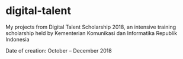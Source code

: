 # digital-talent

My projects from Digital Talent Scholarship 2018, an intensive training scholarship held by
Kementerian Komunikasi dan Informatika Republik Indonesia 

Date of creation: October – December 2018

